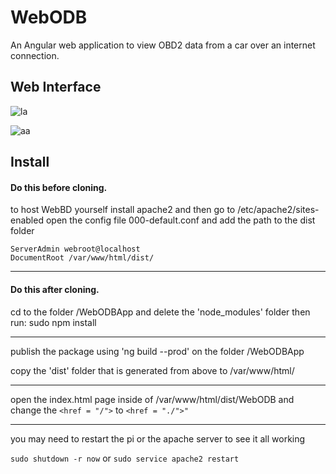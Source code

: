 # WebODB
An Angular web application to view OBD2 data from a car over an internet connection.


## Web Interface

![la](https://user-images.githubusercontent.com/43968309/56934437-e8e00400-6ab9-11e9-991c-d4cd21b99672.png)


![aa](https://user-images.githubusercontent.com/43968309/56934480-1462ee80-6aba-11e9-8708-44dc6e7a2241.png)

## Install

#### Do this before cloning.

to host WebBD yourself install apache2 and then go to /etc/apache2/sites-enabled open the config file 000-default.conf and add the path to the dist folder  

```
ServerAdmin webroot@localhost
DocumentRoot /var/www/html/dist/
```
_____________________________________________________________________________

#### Do this after cloning.


cd to the folder /WebODBApp and delete the 'node_modules' folder then run:
sudo npm install 

_____________________________________________________________________________

publish the package using 'ng build --prod' on the folder /WebODBApp

copy the 'dist' folder that is generated from above to /var/www/html/

_____________________________________________________________________________

open the index.html page inside of /var/www/html/dist/WebODB and change the ```<href = "/">``` to ```<href = "./">"```

_____________________________________________________________________________

you may need to restart the pi or the apache server to see it all working

```sudo shutdown -r now```   or   ```sudo service apache2 restart```
